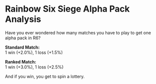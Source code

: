# Rainbow Six Siege Alpha Pack Analysis

Have you ever wondered how many matches you have to play to get one alpha pack in R6?<br />

**Standard Match:**  <br />
1 win (+2.0%), 1 loss (+1.5%)<br />

**Ranked Match:**  <br />
1 win (+3.0%), 1 loss (+2.5%)<br />

And if you win, you get to spin a lottery.
